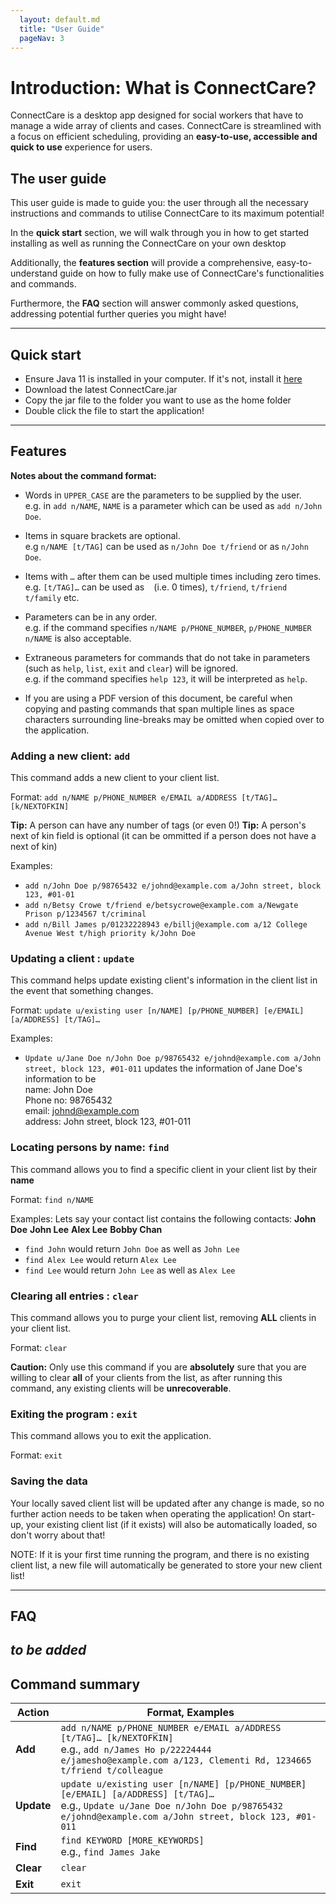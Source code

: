 ```yaml
---
  layout: default.md
  title: "User Guide"
  pageNav: 3
---
```


# Introduction: What is ConnectCare?

ConnectCare is a desktop app designed for social workers that have to manage a wide array of clients and cases.
ConnectCare is streamlined with a focus on efficient scheduling, providing an **easy-to-use, accessible and quick to use** experience for users.

## The user guide

This user guide is made to guide you: the user through all the necessary instructions and commands to utilise ConnectCare to its maximum potential!

In the **quick start** section, we will walk through you in how to get started installing as well as running the ConnectCare on your own desktop

Additionally, the **features section** will provide a comprehensive, easy-to-understand guide on how to fully make use of ConnectCare's functionalities and commands.

Furthermore, the **FAQ** section will answer commonly asked questions, addressing potential further queries you might have!


<!-- * Table of Contents -->
<page-nav-print />

--------------------------------------------------------------------------------------------------------------------

## Quick start

* Ensure Java 11 is installed in your computer. If it's not, install it [here](https://www.oracle.com/sg/java/technologies/javase/jdk11-archive-downloads.html)
* Download the latest ConnectCare.jar
* Copy the jar file to the folder you want to use as the home folder
* Double click the file to start the application!
--------------------------------------------------------------------------------------------------------------------

## Features

<box type="info" seamless>

**Notes about the command format:**<br>

* Words in `UPPER_CASE` are the parameters to be supplied by the user.<br>
  e.g. in `add n/NAME`, `NAME` is a parameter which can be used as `add n/John Doe`.

* Items in square brackets are optional.<br>
  e.g `n/NAME [t/TAG]` can be used as `n/John Doe t/friend` or as `n/John Doe`.

* Items with `…`​ after them can be used multiple times including zero times.<br>
  e.g. `[t/TAG]…​` can be used as ` ` (i.e. 0 times), `t/friend`, `t/friend t/family` etc.

* Parameters can be in any order.<br>
  e.g. if the command specifies `n/NAME p/PHONE_NUMBER`, `p/PHONE_NUMBER n/NAME` is also acceptable.

* Extraneous parameters for commands that do not take in parameters (such as `help`, `list`, `exit` and `clear`) will be ignored.<br>
  e.g. if the command specifies `help 123`, it will be interpreted as `help`.

* If you are using a PDF version of this document, be careful when copying and pasting commands that span multiple lines as space characters surrounding line-breaks may be omitted when copied over to the application.
</box>

### Adding a new client: `add`

This command adds a new client to your client list.

Format: `add n/NAME p/PHONE_NUMBER e/EMAIL a/ADDRESS [t/TAG]… [k/NEXTOFKIN]​`

<box type="tip" seamless>

**Tip:** A person can have any number of tags (or even 0!)
**Tip:** A person's next of kin field is optional (it can be ommitted if a person does not have a next of kin)
</box>

Examples:
* `add n/John Doe p/98765432 e/johnd@example.com a/John street, block 123, #01-01`
* `add n/Betsy Crowe t/friend e/betsycrowe@example.com a/Newgate Prison p/1234567 t/criminal`
* `add n/Bill James p/01232228943 e/billj@example.com a/12 College Avenue West t/high priority k/John Doe`

### Updating a client : `update`

This command helps update existing client's information in the client list in the event that something changes.

Format: `update u/existing user [n/NAME] [p/PHONE_NUMBER] [e/EMAIL] [a/ADDRESS] [t/TAG]…​​`

Examples:
*  `Update u/Jane Doe n/John Doe p/98765432 e/johnd@example.com a/John street, block 123, #01-011` updates the information of Jane Doe's information to be <br>name: John Doe <br>Phone no: 98765432 <br>email: johnd@example.com <br>address: John street, block 123, #01-011

### Locating persons by name: `find`

This command allows you to find a specific client in your client list by their **name**

Format: `find n/NAME`

Examples:
Lets say your contact list contains the following contacts:
**John Doe**
**John Lee**
**Alex Lee**
**Bobby Chan**
* `find John` would return `John Doe` as well as `John Lee` 
* `find Alex Lee` would return `Alex Lee`
* `find Lee` would return `John Lee` as well as `Alex Lee`

### Clearing all entries : `clear`

This command allows you to purge your client list, removing **ALL** clients in your client list.

Format: `clear`

<box type="warning" seamless>

**Caution:**
Only use this command if you are **absolutely** sure that you are willing to clear **all** of your clients from the list, as after running this command, any existing clients will be **unrecoverable**.
</box>

### Exiting the program : `exit`

This command allows you to exit the application.

Format: `exit`

### Saving the data

Your locally saved client list will be updated after any change is made, so no further action needs to be taken when operating the application!
On start-up, your existing client list (if it exists) will also be automatically loaded, so don't worry about that!

<box type="tip" seamless>

NOTE: If it is your first time running the program, and there is no existing client list, a new file will automatically be generated to store your new client list!
</box>

---------------------------------------------------------------------------------------------------------

## FAQ
_to be added_
--------------------------------------------------------------------------------------------------------------------

## Command summary

Action     | Format, Examples
-----------|----------------------------------------------------------------------------------------------------------------------------------------------------------------------
**Add**    | `add n/NAME p/PHONE_NUMBER e/EMAIL a/ADDRESS [t/TAG]… [k/NEXTOFKIN]​` <br> e.g., `add n/James Ho p/22224444 e/jamesho@example.com a/123, Clementi Rd, 1234665 t/friend t/colleague`
**Update** | `update u/existing user [n/NAME] [p/PHONE_NUMBER] [e/EMAIL] [a/ADDRESS] [t/TAG]…​` <br> e.g., `Update u/Jane Doe n/John Doe p/98765432 e/johnd@example.com a/John street, block 123, #01-011`
**Find**   | `find KEYWORD [MORE_KEYWORDS]`<br> e.g., `find James Jake`
**Clear**  | `clear`
**Exit**   | `exit`
